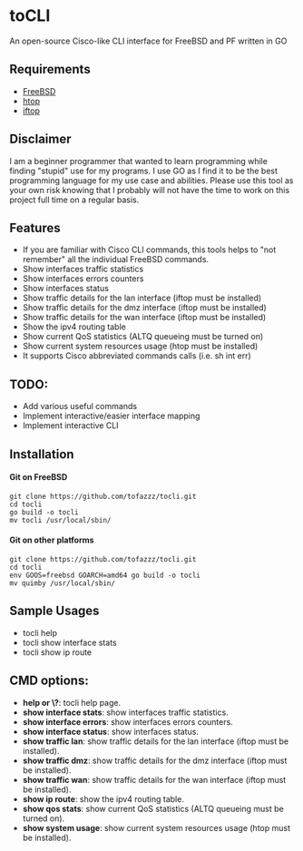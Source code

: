 # toCLI

An open-source Cisco-like CLI interface for FreeBSD and PF written in GO

## Requirements

- [FreeBSD](https://freebsd.org/)
- [htop](https://htop.dev/)
- [iftop](https://www.ex-parrot.com/pdw/iftop/)

## Disclaimer

I am a beginner programmer that wanted to learn programming while finding "stupid" use for my programs.
I use GO as I find it to be the best programming language for my use case and abilities. Please use this 
tool as your own risk knowing that I probably will not have the time to work on this project full time on 
a regular basis.

## Features

- If you are familiar with Cisco CLI commands, this tools helps to "not remember" all the individual FreeBSD 
commands.
- Show interfaces traffic statistics
- Show interfaces errors counters
- Show interfaces status
- Show traffic details for the lan interface (iftop must be installed)
- Show traffic details for the dmz interface (iftop must be installed)
- Show traffic details for the wan interface (iftop must be installed)
- Show the ipv4 routing table
- Show current QoS statistics (ALTQ queueing must be turned on)
- Show current system resources usage (htop must be installed)
- It supports Cisco abbreviated commands calls (i.e. sh int err)


## TODO:
- Add various useful commands
- Implement interactive/easier interface mapping
- Implement interactive CLI

## Installation

#### Git on FreeBSD
```shell
git clone https://github.com/tofazzz/tocli.git
cd tocli
go build -o tocli
mv tocli /usr/local/sbin/
```

#### Git on other platforms
```shell
git clone https://github.com/tofazzz/tocli.git
cd tocli
env GOOS=freebsd GOARCH=amd64 go build -o tocli
mv quimby /usr/local/sbin/
```

## Sample Usages

- tocli help
- tocli show interface stats
- tocli show ip route

## CMD options:

- **help or \\?**: tocli help page.
- **show interface stats**: show interfaces traffic statistics.
- **show interface errors**: show interfaces errors counters.
- **show interface status**: show interfaces status.
- **show traffic lan**: show traffic details for the lan interface (iftop must be installed).
- **show traffic dmz**: show traffic details for the dmz interface (iftop must be installed).
- **show traffic wan**: show traffic details for the wan interface (iftop must be installed).
- **show ip route**: show the ipv4 routing table.
- **show qos stats**: show current QoS statistics (ALTQ queueing must be turned on).
- **show system usage**: show current system resources usage (htop must be installed).